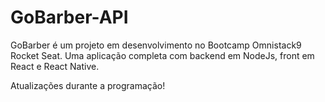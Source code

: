 # GoBarber-API

GoBarber é um projeto em desenvolvimento no Bootcamp Omnistack9 Rocket Seat.
Uma aplicação completa com backend em NodeJs, front em React e React Native.

Atualizações durante a programação!
